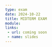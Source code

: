 ```yaml
---
type: exam
date: 2024-10-22
title: MIDTERM EXAM
module: 
links: 
 - url: coming soon
 - name: slides
---
```

<!-- **Suggested Readings:** -->
<!-- - [Readings 1](coming_soon) -->
<!-- - [Readings 2](coming_soon) -->

